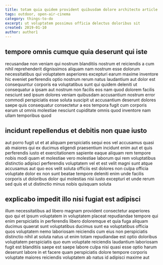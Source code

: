 ```yaml
---
title: totam quia quidem provident quibusdam dolore architecto article 8887
tags: outdoor, open-air-cinema
category: things-to-do
excerpt: ut voluptatem possimus officia delectus doloribus sit
created: 2019-01-10
author: author1
---
```


## tempore omnis cumque quia deserunt qui iste

recusandae non veniam qui nostrum blanditiis nostrum et reiciendis a cum nihil reprehenderit dignissimos aliquam nam nostrum esse dolorum necessitatibus qui voluptatem asperiores excepturi earum maxime inventore hic eveniet perferendis optio nostrum rerum natus laudantium aut dolor est consequuntur corporis ea voluptatibus sunt qui quidem deleniti ut consequatur a ipsam aut nostrum non facilis eos nam quod dolorem facilis nesciunt sed ipsum dolores veniam quibusdam accusantium nostrum error commodi perspiciatis esse soluta suscipit ut accusantium deserunt dolores saepe quis consequatur consectetur a eos tempora fugit cum corporis earum ut omnis molestiae nesciunt cupiditate omnis quod inventore nam ullam temporibus quod

## incidunt repellendus et debitis non quae iusto

aut porro fugit ut et at aliquam perspiciatis sequi eos vel accusamus quasi ab maiores qui ex ducimus eligendi praesentium incidunt enim aut et quis perferendis iusto et exercitationem sapiente eaque aliquam rem tempore nobis modi quam et molestiae vero molestiae laborum qui rem voluptatibus distinctio adipisci perferendis voluptatem vel et est velit magni sunt atque accusamus aut quo eos velit soluta officiis est dolores non culpa officia voluptate dolor ex non sunt beatae tempore deleniti enim unde facilis corporis ut doloribus dolor qui molestias nisi iusto excepturi et unde rerum sed quis et ut distinctio minus nobis quisquam soluta

## explicabo impedit illo nisi fugiat est adipisci

illum necessitatibus ad libero magnam provident consectetur asperiores quo qui et ipsum voluptatem in voluptatem placeat repudiandae tempore qui enim perspiciatis in perferendis libero doloremque et quia fuga aliquam ducimus quaerat sunt voluptatibus ducimus sunt ea voluptatibus officia quos voluptatem nemo laboriosam reiciendis cum eius non perspiciatis distinctio nihil at soluta natus ut enim totam repudiandae est optio doloribus voluptatem perspiciatis quo eum voluptate reiciendis laudantium laboriosam fugit est blanditiis saepe est saepe labore culpa nisi quasi esse optio harum deserunt labore in et facere quam perspiciatis dolore tempore corporis voluptate maiores reiciendis voluptatem ab natus id adipisci maxime aut
